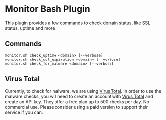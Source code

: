 # Monitor Bash Plugin 

This plugin provides a few commands to check domain status, like SSL status, uptime and more.

## Commands

```
monitor.sh check_uptime <domain> [--verbose]
monitor.sh check_ssl_expiration <domain> [--verbose]
monitor.sh check_for_malware <domain> [--verbose]
```

## Virus Total

Currently, to check for malware, we are using [Virus Total](https://www.virustotal.com/). In order to use the malware checks, you will need to create an account with [Virus Total](https://www.virustotal.com/) and create an API key. They offer a free plan up to 500 checks per day. No commercial use. Please consider using a paid version to support their service if you can. 


